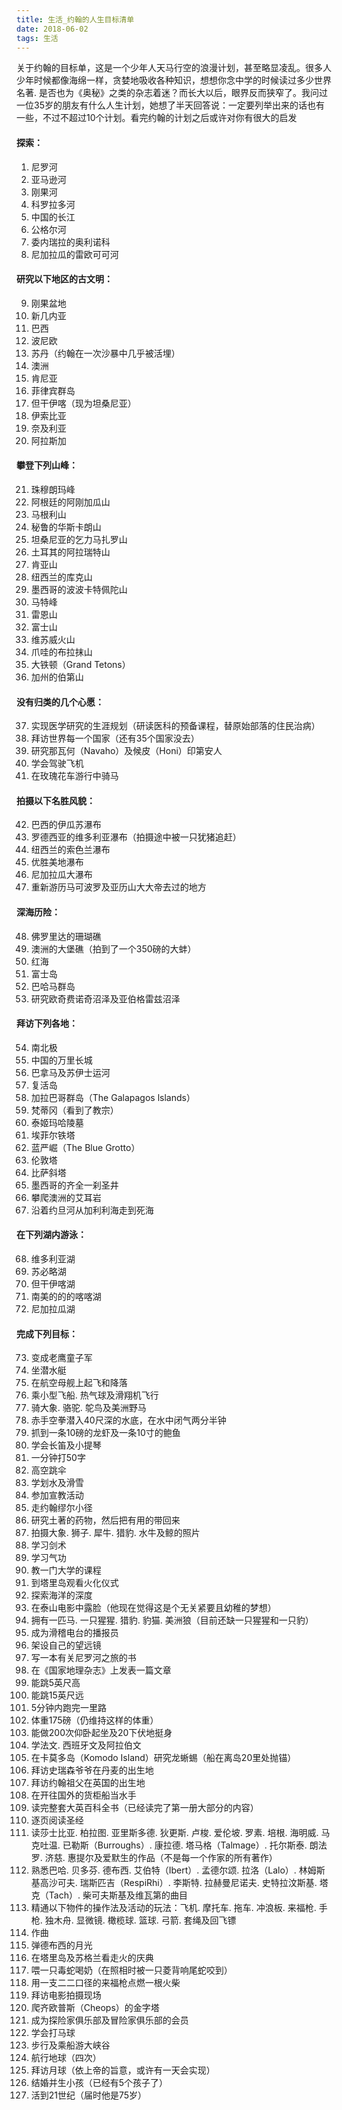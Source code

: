 ```yaml
---
title: 生活_约翰的人生目标清单
date: 2018-06-02
tags: 生活
---
```


关于约翰的目标单，这是一个少年人天马行空的浪漫计划，甚至略显凌乱。很多人少年时候都像海绵一样，贪婪地吸收各种知识，想想你念中学的时候读过多少世界名著. 是否也为《奥秘》之类的杂志着迷？而长大以后，眼界反而狭窄了。我问过一位35岁的朋友有什么人生计划，她想了半天回答说：一定要列举出来的话也有一些，不过不超过10个计划。看完约翰的计划之后或许对你有很大的启发
<!-- more -->

#### 探索：
  1. 尼罗河
  2. 亚马逊河
  3. 刚果河
  4. 科罗拉多河
  5. 中国的长江
  6. 公格尔河
  7. 委内瑞拉的奥利诺科
  8. 尼加拉瓜的雷欧可可河

#### 研究以下地区的古文明：
  9. 刚果盆地
  10. 新几内亚
  11. 巴西
  12. 波尼欧
  13. 苏丹（约翰在一次沙暴中几乎被活埋）
  14. 澳洲
  15. 肯尼亚
  16. 菲律宾群岛
  17. 但干伊喀（现为坦桑尼亚）
  18. 伊索比亚
  19. 奈及利亚
  20. 阿拉斯加

#### 攀登下列山峰：
  21. 珠穆朗玛峰
  22. 阿根廷的阿刚加瓜山
  23. 马根利山
  24. 秘鲁的华斯卡朗山
  25. 坦桑尼亚的乞力马扎罗山
  26. 土耳其的阿拉瑞特山
  27. 肯亚山
  28. 纽西兰的库克山
  29. 墨西哥的波波卡特佩陀山
  35. 马特峰
  31. 雷恩山
  32. 富士山
  33. 维苏威火山
  34. 爪哇的布拉抹山
  35. 大铁顿（Grand Tetons）
  36. 加州的伯第山

#### 没有归类的几个心愿：
  37. 实现医学研究的生涯规划（研读医科的预备课程，替原始部落的住民治病）
  38. 拜访世界每一个国家（还有35个国家没去）
  39. 研究那瓦何（Navaho）及候皮（Honi）印第安人
  40. 学会驾驶飞机
  41. 在玫瑰花车游行中骑马

#### 拍摄以下名胜风貌：
  42. 巴西的伊瓜苏瀑布
  43. 罗德西亚的维多利亚瀑布（拍摄途中被一只犹猪追赶）
  44. 纽西兰的索色兰瀑布
  45. 优胜美地瀑布
  46. 尼加拉瓜大瀑布
  47. 重新游历马可波罗及亚历山大大帝去过的地方

#### 深海历险：
  48. 佛罗里达的珊瑚礁
  49. 澳洲的大堡礁（拍到了一个350磅的大蚌）
  50. 红海
  51. 富士岛
  52. 巴哈马群岛
  53. 研究欧奇费诺奇沼泽及亚伯格雷兹沼泽

#### 拜访下列各地：
  54. 南北极
  55. 中国的万里长城
  56. 巴拿马及苏伊士运河
  57. 复活岛
  58. 加拉巴哥群岛（The Galapagos lslands）
  59. 梵蒂冈（看到了教宗）
  60. 泰姬玛哈陵墓
  61. 埃菲尔铁塔
  62. 蓝严崛（The Blue Grotto）
  63. 伦敦塔
  64. 比萨斜塔
  65. 墨西哥的齐全一刹圣井
  66. 攀爬澳洲的艾耳岩
  67. 沿着约旦河从加利利海走到死海

#### 在下列湖内游泳：
  68. 维多利亚湖
  69. 苏必略湖
  70. 但干伊喀湖
  71. 南美的的的喀喀湖
  72. 尼加拉瓜湖

#### 完成下列目标：
  73. 变成老鹰童子军
  74. 坐潜水艇
  75. 在航空母舰上起飞和降落
  76. 乘小型飞船. 热气球及滑翔机飞行
  77. 骑大象. 骆驼. 鸵鸟及美洲野马
  78. 赤手空拳潜入40尺深的水底，在水中闭气两分半钟
  79. 抓到一条10磅的龙虾及一条10寸的鲍鱼
  80. 学会长笛及小提琴
  81. 一分钟打50字
  82. 高空跳伞
  83. 学划水及滑雪
  84. 参加宣教活动
  85. 走约翰缪尔小径
  86. 研究土著的药物，然后把有用的带回来
  87. 拍摄大象. 狮子. 犀牛. 猎豹. 水牛及鲸的照片
  88. 学习剑术
  89. 学习气功
  90. 教一门大学的课程
  91. 到塔里岛观看火化仪式
  92. 探索海洋的深度
  93. 在泰山电影中露脸（他现在觉得这是个无关紧要且幼稚的梦想）
  94. 拥有一匹马. 一只猩猩. 猎豹. 豹猫. 美洲狼（目前还缺一只猩猩和一只豹）
  95. 成为滑稽电台的播报员
  96. 架设自己的望远镜
  97. 写一本有关尼罗河之旅的书
  98. 在《国家地理杂志》上发表一篇文章
  99. 能跳5英尺高
  100. 能跳15英尺远
  101. 5分钟内跑完一里路
  102. 体重175磅（仍维持这样的体重）
  103. 能做200次仰卧起坐及20下伏地挺身
  104. 学法文. 西班牙文及阿拉伯文
  105. 在卡莫多岛（Komodo Island）研究龙蜥蜴（船在离岛20里处抛锚）
  106. 拜访史瑞森爷爷在丹麦的出生地
  107. 拜访约翰祖父在英国的出生地
  108. 在开往国外的货柜船当水手
  109. 读完整套大英百科全书（已经读完了第一册大部分的内容）
  110. 逐页阅读圣经
  111. 读莎士比亚. 柏拉图. 亚里斯多德. 狄更斯. 卢梭. 爱伦坡. 罗素. 培根. 海明威. 马克吐温. 已勒斯（Burroughs）. 康拉德. 塔马格（Talmage）. 托尔斯泰. 朗法罗. 济慈. 惠提尔及爱默生的作品（不是每一个作家的所有著作）
  112. 熟悉巴哈. 贝多芬. 德布西. 艾伯特（Ibert）. 孟德尔颂. 拉洛（Lalo）. 林姆斯基高沙可夫. 瑞斯匹吉（RespiRhi）. 李斯特. 拉赫曼尼诺夫. 史特拉汶斯基. 塔克（Tach）. 柴可夫斯基及维瓦第的曲目
  113. 精通以下物件的操作法及活动的玩法：飞机. 摩托车. 拖车. 冲浪板. 来福枪. 手枪. 独木舟. 显微镜. 橄榄球. 篮球. 弓箭. 套绳及回飞镖
  114. 作曲
  115. 弹德布西的月光
  116. 在塔里岛及苏格兰看走火的庆典
  117. 喂一只毒蛇喝奶（在照相时被一只菱背响尾蛇咬到）
  118. 用一支二二口径的来福枪点燃一根火柴
  119. 拜访电影拍摄现场
  120. 爬齐欧普斯（Cheops）的金字塔
  121. 成为探险家俱乐部及冒险家俱乐部的会员
  122. 学会打马球
  123. 步行及乘船游大峡谷
  124. 航行地球（四次）
  125. 拜访月球（依上帝的旨意，或许有一天会实现）
  126. 结婚并生小孩（已经有5个孩子了）
  127. 活到21世纪（届时他是75岁）
